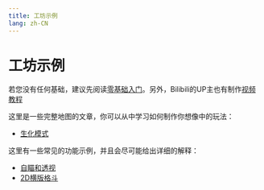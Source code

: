 ```yaml
---
title: 工坊示例
lang: zh-CN
---
```


# 工坊示例

若您没有任何基础，建议先阅读[零基础入门](zero_based.md)。另外，Bilibili的UP主也有制作[视频教程](https://www.bilibili.com/video/av53276348)

这里是一些完整地图的文章，你可以从中学习如何制作你想像中的玩法：

* [生化模式](mutation.md)

这里有一些常见的功能示例，并且会尽可能给出详细的解释：

* [自瞄和透视](aiming_and_perspective.md)
* [2D横版格斗](2d.md)